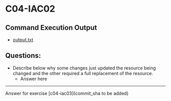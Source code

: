 # C04-IAC02

## Command Execution Output
- [output.txt](output.txt)

## Questions:
- Describe below why some changes just updated the resource being changed and the other required a full replacement of the resource.
    - Answer here

<!-- Don't change anything below this point-->
<!-- Before commiting, remove both commented lines--> 
***
Answer for exercise [c04-iac03](commit_sha to be added)